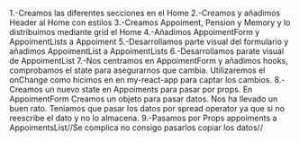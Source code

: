 1.-Creamos las diferentes secciones en el Home
2.-Creamos y añadimos Header al Home con estilos
3.-Creamos Appoiment, Pension y Memory y lo distribuimos mediante  grid el Home
4.-Añadimos  AppoimentForm y AppoimentLists a Appoiment
5.-Desarrollamos parte visual del formulario y añadimos AppoimentList a AppoimentLists
6.-Desarrollamos parate visual de AppoimentList
7.-Nos centramos en AppoimentForm y añadimos hooks, comprobamos el state para asegurarnos que cambia. Utilizaremos el onChange como hicimos en en my-react-app para captar los cambios.
8.-Creamos un nuevo state en Appoiments para pasar por props. En AppoimentForm Creamos un objeto para pasar datos. Nos ha llevado un buen rato. Teníamos que pasar los datos por spread operator ya que si no reescribe el dato y no lo almacena. 
9.-Pasamos por Props appoiments a AppoimentsList//Se complica no consigo pasarlos copiar los datos//